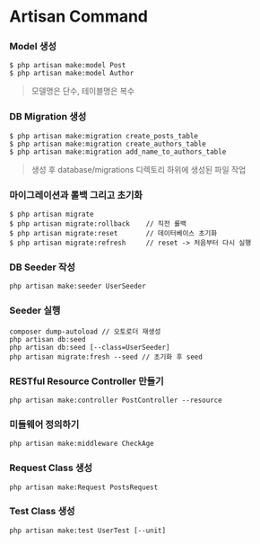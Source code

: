 # Artisan Command

### Model 생성

```
$ php artisan make:model Post
$ php artisan make:model Author
```
> 모델명은 단수, 테이블명은 복수

### DB Migration 생성

```
$ php artisan make:migration create_posts_table
$ php artisan make:migration create_authors_table
$ php artisan make:migration add_name_to_authors_table
```

> 생성 후 database/migrations 디렉토리 하위에 생성된 파일 작업

### 마이그레이션과 롤백 그리고 초기화

```
$ php artisan migrate
$ php artisan migrate:rollback    // 직전 롤백
$ php artisan migrate:reset       // 데이터베이스 초기화
$ php artisan migrate:refresh     // reset -> 처음부터 다시 실행
```

### DB Seeder 작성
```
php artisan make:seeder UserSeeder
```

### Seeder 실행
```
composer dump-autoload // 오토로더 재생성
php artisan db:seed
php artisan db:seed [--class=UserSeeder]
php artisan migrate:fresh --seed // 초기화 후 seed
```

### RESTful Resource Controller 만들기
```
php artisan make:controller PostController --resource
```

### 미들웨어 정의하기
```
php artisan make:middleware CheckAge
```

### Request Class 생성
```
php artisan make:Request PostsRequest
```

### Test Class 생성
```
php artisan make:test UserTest [--unit]
```
